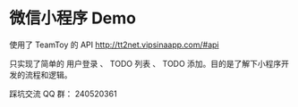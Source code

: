 # 微信小程序 Demo

使用了 TeamToy 的 API  http://tt2net.vipsinaapp.com/#api

只实现了简单的 用户登录 、 TODO 列表 、 TODO 添加。目的是了解下小程序开发的流程和逻辑。

踩坑交流 QQ 群： 240520361
